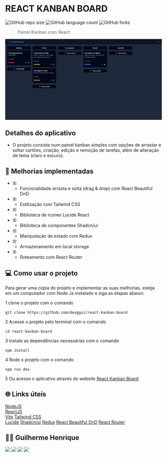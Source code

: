 # REACT KANBAN BOARD

![GitHub repo size](https://img.shields.io/github/repo-size/devggui/react-kanban-board)
![GitHub language count](https://img.shields.io/github/languages/count/devggui/react-kanban-board)
![GitHub forks](https://img.shields.io/github/forks/devggui/react-kanban-board)


> Painel Kanban com React

<div style="width:100%; display:flex; align-items:center; gap:16px">
<img src="./public/preview/desktop-preview.png" width="100%">
</div>


## Detalhes do aplicativo

- O projeto consiste num painel kanban simples com opções de arrastar e soltar cartões, criação, edição e remoção de tarefas, além de alteração de tema (claro e escuro).


## 🚀 Melhorias implementadas
- [x] - Funcionalidade arrasta e solta (drag & drop) com React Beautiful DnD
- [x] - Estilização com Tailwind CSS
- [x] - Biblioteca de icones Lucide React
- [x] - Biblioteca de componentes Shadcn/ui
- [x] - Manipulação de estado com Redux
- [x] - Armazenamento em local storage
- [x] - Roteamento com React Router


## 💻 Como usar o projeto
Para gerar uma cópia do projeto e implementar as suas melhorias, esteja em um computador com Node Js instalado e siga as etapas abaixo:

1  clone o projeto com o comando 
```
git clone https://github.com/devggui/react-kanban-board
``` 
2  Acesse o projeto pelo terminal com o comando 
```
cd react-kanban-board
```  
3  Instale as dependências necessárias com o comando
```
npm install
```
4  Rode o projeto com o comando
```
npm run dev
``` 
5  Ou acesse o aplicativo através do website [React Kanban Board](https://react-kanban-board.vercel.app) 


## 🌐 Links úteis
[NodeJS](https://nodejs.org/en/download)  
[ReactJS](https://react.dev)  
[Vite](https://vitejs.dev)
[Tailwind CSS](https://tailwindcss.com)  
[Lucide](https://lucide.dev)
[Shadcn/ui](https://ui.shadcn.com)
[Redux](https://redux.js.org)
[React Beautiful DnD](https://github.com/atlassian/react-beautiful-dnd)
[React Router](https://reactrouter.com/en/main)


## 🧑‍💻 Guilherme Henrique

[<img src="https://img.shields.io/badge/linkedin-%230077B5.svg?&style=for-the-badge&logo=linkedin&logoColor=white" />](https://www.linkedin.com/in/devggui)
[<img src=" https://img.shields.io/badge/GitHub-100000?style=for-the-badge&logo=github&logoColor=white" />](https://gthub.com/devggui)
[<img src="https://img.shields.io/badge/WhatsApp-25D366?style=for-the-badge&logo=whatsapp&logoColor=white"/>](http://wa.me/5514998619263)
[<img src="https://img.shields.io/website-up-down-green-red/http/shields.io.svg" height="28" />](https://devggui.netlify.app)